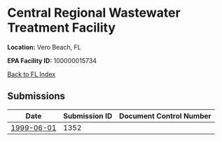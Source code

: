 # Central Regional Wastewater Treatment Facility

**Location:** Vero Beach, FL

**EPA Facility ID:** 100000015734

[Back to FL Index](../../index.md)

## Submissions

| Date | Submission ID | Document Control Number |
|------|--------------|-------------------------|
| [1999-06-01](submissions/1352.md) | 1352 |  |
